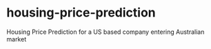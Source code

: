# housing-price-prediction
Housing Price Prediction for a US based company entering Australian market
